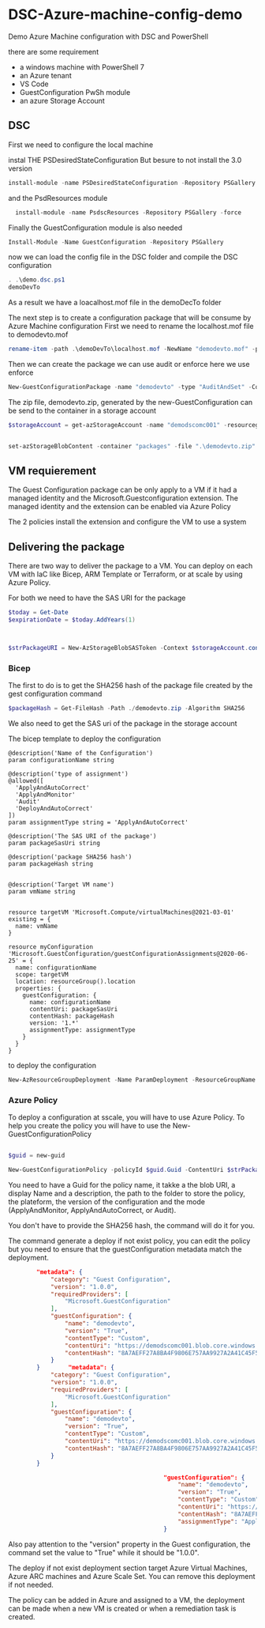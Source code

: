 # DSC-Azure-machine-config-demo
Demo Azure Machine configuration with DSC and PowerShell

there are some requirement 

- a windows machine with PowerShell 7
- an Azure tenant
- VS Code
- GuestConfiguration PwSh module
- an azure Storage Account

## DSC

First we need to configure the local machine

instal THE PSDesiredStateConfiguration
But besure to not install the 3.0 version

```powershell
install-module -name PSDesiredStateConfiguration -Repository PSGallery -MaximumVersion 2.99 -force
```

and the PsdResources module

```powershell
  install-module -name PsdscResources -Repository PSGallery -force
```

Finally the GuestConfiguration module is also needed

```powershell
Install-Module -Name GuestConfiguration -Repository PSGallery
```

now we can load the config file in the DSC folder and compile the DSC configuration

```powershell 
. .\demo.dsc.ps1
demoDevTo
```

As a result we have a loacalhost.mof file in the demoDecTo folder

The next step is to create a configuration package that will be consume by Azure Machine configuration
First we need to rename the localhost.mof file to demodevto.mof

```powershell
rename-item -path .\demoDevTo\localhost.mof -NewName "demodevto.mof" -passThru
```

Then we can create the package we can use audit or enforce here we use enforce

```powershell
New-GuestConfigurationPackage -name "demodevto" -type "AuditAndSet" -Configuration ".\demoDevTo\demodevto.mof" -force $true 
```

The zip file, demodevto.zip, generated by the new-GuestConfiguration can be send to the container in a storage account

```powershell
$storageAccount = get-azStorageAccount -name "demodscomc001" -resourcegroup "demo-dsc"


set-azStorageBlobContent -container "packages" -file ".\demodevto.zip" -blob "demodevto.zip" -context $storageAccount.context -force 
```

## VM requierement

The Guest Configuration package can be only apply to a VM if it had a managed identity and the Microsoft.Guestconfiguration extension.
The managed identity and the extension can be enabled via Azure Policy

The 2 policies install the extension and configure the VM to use a system

## Delivering the package

There are two way to deliver the package to a VM. You can deploy on each VM with IaC like Bicep, ARM Template or Terraform, or at scale by using Azure Policy.

For both we need to have the SAS URI for the package 

```powershell
$today = Get-Date
$expirationDate = $today.AddYears(1)



$strPackageURI = New-AzStorageBlobSASToken -Context $storageAccount.context -Container "packages" -Blob "demodevto.zip" -Permission r -ExpiryTime $expirationDate -FullUri
```

### Bicep

The first to do is to get the SHA256 hash of the package file created by the gest configuration command

```powershell
$packageHash = Get-FileHash -Path ./demodevto.zip -Algorithm SHA256
```

We also need to get the SAS uri of the package in the storage account 

The bicep template to deploy the configuration 

```bicep
@description('Name of the Configuration')
param configurationName string

@description('type of assignment')
@allowed([
  'ApplyAndAutoCorrect'
  'ApplyAndMonitor'
  'Audit'
  'DeployAndAutoCorrect'
])
param assignmentType string = 'ApplyAndAutoCorrect'

@description('The SAS URI of the package')
param packageSasUri string

@description('package SHA256 hash')
param packageHash string


@description('Target VM name')
param vmName string


resource targetVM 'Microsoft.Compute/virtualMachines@2021-03-01' existing = {
  name: vmName
}

resource myConfiguration 'Microsoft.GuestConfiguration/guestConfigurationAssignments@2020-06-25' = {
  name: configurationName
  scope: targetVM
  location: resourceGroup().location
  properties: {
    guestConfiguration: {
      name: configurationName
      contentUri: packageSasUri
      contentHash: packageHash
      version: '1.*'
      assignmentType: assignmentType
    }
  }
}

```

to deploy the configuration 

```powershell
New-AzResourceGroupDeployment -Name ParamDeployment -ResourceGroupName demo-dsc -TemplateFile ./deploy/bicep/main.bicep -configurationName "demodevto" -packageSasUri $strPackageURI -packageHash $packageHash.Hash -vmName "vm01"

```

### Azure Policy

To deploy a configuration at sscale, you will have to use Azure Policy. To help you create the policy you will have to use the New-GuestConfigurationPolicy


```powershell

$guid = new-guid

New-GuestConfigurationPolicy -policyId $guid.Guid -ContentUri $strPackageURI -DisplayName "demoDevTo" -Description "Demo Policy for Dev.to" -path "./deploy/policy/" -platform "windows" -policyVersion "1.0.0" -Mode "ApplyAndAutoCorrect"
```

You need to have a Guid for the policy name, it takke a the blob URI, a display Name and a description, the path to the folder to store the policy, the plateform, the version of the configuration and the mode (ApplyAndMonitor, ApplyAndAutoCorrect, or Audit).

You don't have to provide the SHA256 hash, the command will do it for you. 

The command generate a deploy if not exist policy, you can edit the policy but you need to ensure that  the guestConfiguration metadata match the deployment.

```json
        "metadata": {
            "category": "Guest Configuration",
            "version": "1.0.0",
            "requiredProviders": [
                "Microsoft.GuestConfiguration"
            ],
            "guestConfiguration": {
                "name": "demodevto",
                "version": "True",
                "contentType": "Custom",
                "contentUri": "https://demodscomc001.blob.core.windows.net/packages/demodevto.zip?sv=2023-08-03&se=2026-05-06T05%3A03%3A10Z&sr=b&sp=r&sig=6wKnMoLQ2hR4OD5cgUXBdHWOjBBDz95%2BfAT8BHOMk60%3D",
                "contentHash": "8A7AEFF27A8BA4F9806E757AA9927A2A41C45F5C6ACB25024A55BA37ED17908D"
            }
        }        "metadata": {
            "category": "Guest Configuration",
            "version": "1.0.0",
            "requiredProviders": [
                "Microsoft.GuestConfiguration"
            ],
            "guestConfiguration": {
                "name": "demodevto",
                "version": "True",
                "contentType": "Custom",
                "contentUri": "https://demodscomc001.blob.core.windows.net/packages/demodevto.zip?sv=2023-08-03&se=2026-05-06T05%3A03%3A10Z&sr=b&sp=r&sig=6wKnMoLQ2hR4OD5cgUXBdHWOjBBDz95%2BfAT8BHOMk60%3D",
                "contentHash": "8A7AEFF27A8BA4F9806E757AA9927A2A41C45F5C6ACB25024A55BA37ED17908D"
            }
        }
```


```json
                                            "guestConfiguration": {
                                                "name": "demodevto",
                                                "version": "True",
                                                "contentType": "Custom",
                                                "contentUri": "https://demodscomc001.blob.core.windows.net/packages/demodevto.zip?sv=2023-08-03&se=2026-05-06T05%3A03%3A10Z&sr=b&sp=r&sig=6wKnMoLQ2hR4OD5cgUXBdHWOjBBDz95%2BfAT8BHOMk60%3D",
                                                "contentHash": "8A7AEFF27A8BA4F9806E757AA9927A2A41C45F5C6ACB25024A55BA37ED17908D",
                                                "assignmentType": "ApplyAndAutoCorrect"
                                            }
```

Also pay attention to the "version" property in the Guest configuration, the command set the value to "True" while it should be "1.0.0".

The deploy if not exist deployment section target Azure Virtual Machines, Azure ARC machines and Azure Scale Set. You can remove this deployment if not needed.

The policy can be added in Azure and assigned to a VM, the deployment can be made when a new VM is created or when a remediation task is created. 
